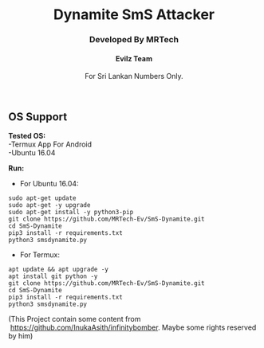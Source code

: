 <h1 align="center">Dynamite SmS Attacker</h1>
<h3 align="center">Developed By MRTech</h2>
<h4 align="center">Evilz Team</h3>
<p align="center">For Sri Lankan Numbers Only.</p><br>


## OS Support<br>

**Tested OS:**<br>
-Termux App For Android<br>
-Ubuntu 16.04<br>


**Run:** <br>

* For Ubuntu 16.04:<br>
```
sudo apt-get update
sudo apt-get -y upgrade
sudo apt-get install -y python3-pip
git clone https://github.com/MRTech-Ev/SmS-Dynamite.git
cd SmS-Dynamite
pip3 install -r requirements.txt
python3 smsdynamite.py
```

* For Termux:
```
apt update && apt upgrade -y
apt install git python -y
git clone https://github.com/MRTech-Ev/SmS-Dynamite.git
cd SmS-Dynamite
pip3 install -r requirements.txt
python3 smsdynamite.py
```

(This Project contain some content from  https://github.com/InukaAsith/infinitybomber. Maybe some rights reserved by him)<br>
